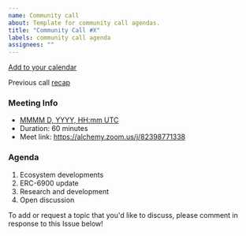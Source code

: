 ```yaml
---
name: Community call
about: Template for community call agendas.
title: "Community Call #X"
labels: community call agenda
assignees: ""
---
```


[Add to your calendar](https://calendar.google.com/calendar/event?action=TEMPLATE&tmeid=MGNobXFkc2UxOWN2dGZhcjZjcWszNWVrcThfMjAyNDA0MThUMTYwMDAwWiBjb2R5QGFsY2hlbXkuY29t&tmsrc=cody%40alchemy.com&scp=ALL)

Previous call [recap]()

### Meeting Info

- [MMMM D, YYYY, HH:mm UTC](https://www.worldtimebuddy.com/?qm=1&lid=2643743,5391959,5128581,2950159,1796236,1850147,2147714&h=2643743&date=YYYY-MM-DD&sln=17-18&hf=0)
- Duration: 60 minutes
- Meet link: https://alchemy.zoom.us/j/82398771338

### Agenda

1. Ecosystem developments
2. ERC-6900 update
3. Research and development
4. Open discussion

To add or request a topic that you'd like to discuss, please comment in response to this Issue below!
